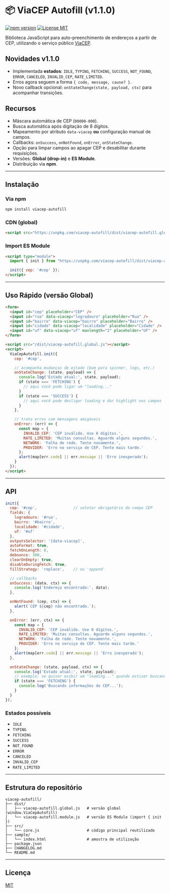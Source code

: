# 📦 ViaCEP Autofill (v1.1.0)

[![npm version](https://img.shields.io/npm/v/viacep-autofill.svg)](https://www.npmjs.com/package/viacep-autofill) [![License MIT](https://img.shields.io/badge/license-MIT-green.svg)](./LICENSE)

Biblioteca JavaScript para auto-preenchimento de endereços a partir de CEP, utilizando o serviço público [ViaCEP](https://viacep.com.br/).

## Novidades v1.1.0
- Implementada **estados**: `IDLE`, `TYPING`, `FETCHING`, `SUCCESS`, `NOT_FOUND`, `ERROR`, `CANCELED`, `INVALID_CEP`, `RATE_LIMITED`.
- Erros agora seguem a forma `{ code, message, cause? }`.
- Novo callback opcional: `onStateChange(state, payload, ctx)` para acompanhar transições.

## Recursos
- Máscara automática de CEP (`00000-000`).
- Busca automática após digitação de 8 dígitos.
- Mapeamento por atributo `data-viacep` **ou** configuração manual de campos.
- Callbacks: `onSuccess`, `onNotFound`, `onError`, `onStateChange`.
- Opção para limpar campos ao apagar CEP e desabilitar durante requisições.
- Versões: **Global (drop-in)** e **ES Module**.
- Distribuição via **npm**.

---

## Instalação

### Via npm
```bash
npm install viacep-autofill
```

### CDN (global)
```html
<script src="https://unpkg.com/viacep-autofill/dist/viacep-autofill.global.js"></script>
```

### Import ES Module
```html
<script type="module">
  import { init } from "https://unpkg.com/viacep-autofill/dist/viacep-autofill.module.js";

  init({ cep: '#cep' });
</script>
```

---

## Uso Rápido (versão Global)
```html
<form>
  <input id="cep" placeholder="CEP" />
  <input id="rua" data-viacep="logradouro" placeholder="Rua" />
  <input id="bairro" data-viacep="bairro" placeholder="Bairro" />
  <input id="cidade" data-viacep="localidade" placeholder="Cidade" />
  <input id="uf" data-viacep="uf" maxlength="2" placeholder="UF" />
</form>

<script src="/dist/viacep-autofill.global.js"></script>
<script>
  ViaCepAutofill.init({
    cep: '#cep',

    // acompanha mudanças de estado (bom para spinner, logs, etc.)
    onStateChange: (state, payload) => {
      console.log('Estado atual:', state, payload);
      if (state === 'FETCHING') {
        // aqui você pode ligar um "loading..."
      }
      if (state === 'SUCCESS') {
        // aqui você pode desligar loading e dar highlight nos campos
      }
    },

    // trata erros com mensagens amigáveis
    onError: (err) => {
      const map = {
        INVALID_CEP: 'CEP inválido. Use 8 dígitos.',
        RATE_LIMITED: 'Muitas consultas. Aguarde alguns segundos.',
        NETWORK: 'Falha de rede. Tente novamente.',
        PROVIDER: 'Erro no serviço de CEP. Tente mais tarde.'
      };
      alert(map[err.code] || err.message || 'Erro inesperado');
    }
  });
</script>
```

---

## API
```js
init({
  cep: '#cep',                // seletor obrigatório do campo CEP
  fields: { 
    logradouro: '#rua', 
    bairro: '#bairro', 
    localidade: '#cidade', 
    uf: '#uf' 
  },
  outputsSelector: '[data-viacep]',
  autoFormat: true,
  fetchOnLength: 8,
  debounce: 300,
  clearOnEmpty: true,
  disableDuringFetch: true,
  fillStrategy: 'replace',    // ou 'append'

  // callbacks
  onSuccess: (data, ctx) => {
    console.log('Endereço encontrado:', data);
  },

  onNotFound: (cep, ctx) => {
    alert(`CEP ${cep} não encontrado.`);
  },

  onError: (err, ctx) => {
    const map = {
      INVALID_CEP: 'CEP inválido. Use 8 dígitos.',
      RATE_LIMITED: 'Muitas consultas. Aguarde alguns segundos.',
      NETWORK: 'Falha de rede. Tente novamente.',
      PROVIDER: 'Erro no serviço de CEP. Tente mais tarde.'
    };
    alert(map[err.code] || err.message || 'Erro inesperado');
  },

  onStateChange: (state, payload, ctx) => {
    console.log('Estado atual:', state, payload);
    // exemplo: se quiser exibir um "loading..." quando estiver buscando
    if (state === 'FETCHING') {
      console.log('Buscando informações do CEP...');
    }
  }
});
```

### Estados possíveis
- `IDLE`
- `TYPING`
- `FETCHING`
- `SUCCESS`
- `NOT_FOUND`
- `ERROR`
- `CANCELED`
- `INVALID_CEP`
- `RATE_LIMITED`

---

## Estrutura do repositório
```
viacep-autofill/
├── dist/
│   ├── viacep-autofill.global.js   # versão global (window.ViaCepAutofill)
│   └── viacep-autofill.module.js   # versão ES Module (import { init })
├── src/
│   └── core.js                     # código principal reutilizado
├── sample/
│   └── index.html                  # amostra de utilização
├── package.json
├── CHANGELOG.md
└── README.md
```

---

## Licença
[MIT](./LICENSE)
